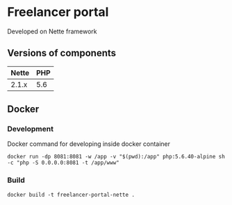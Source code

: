 
# Freelancer portal

Developed on Nette framework

## Versions of components
|Nette|PHP|
|-----|---|
|2.1.x|5.6|

## Docker

### Development
Docker command for developing inside docker container

```shell
docker run -dp 8081:8081 -w /app -v "$(pwd):/app" php:5.6.40-alpine sh -c "php -S 0.0.0.0:8081 -t /app/www"
```

### Build 

```shell
docker build -t freelancer-portal-nette .
```